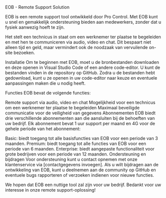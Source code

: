 EOB - Remote Support Solution

EOB is een remote support tool ontwikkeld door Pro Control. 
Met EOB kunt u snel en gemakkelijk ondersteuning bieden aan medewerkers, zonder dat u fysiek aanwezig hoeft te zijn. 

Het stelt een technicus in staat om een werknemer ter plaatse te begeleiden en met hen te communiceren via audio, video en chat. 
Dit bespaart niet alleen tijd en geld, maar vermindert ook de noodzaak van vervuilende on-site bezoeken.

Installatie
Om te beginnen met EOB, moet u de bronbestanden downloaden en deze openen in Visual Studio Code of een andere code-editor. U kunt de bestanden vinden in de repository op GitHub. Zodra u de bestanden hebt gedownload, kunt u ze openen in uw code-editor naar keuze en eventuele aanpassingen maken die u nodig heeft.

Functies
EOB bevat de volgende functies:

Remote support via audio, video en chat
Mogelijkheid voor een technicus om een werknemer ter plaatse te begeleiden
Maximaal beveiligde communicatie voor de veiligheid van gegevens
Abonnementen
EOB biedt drie verschillende abonnementen aan die aansluiten bij de behoeften van uw bedrijf. Elk abonnement bevat 1 uur support per maand en 4G voor de gehele periode van het abonnement:

Basic: biedt toegang tot alle basisfuncties van EOB voor een periode van 3 maanden.
Premium: biedt toegang tot alle functies van EOB voor een periode van 6 maanden.
Enterprise: biedt aangepaste functionaliteit voor grote bedrijven voor een periode van 12 maanden.
Ondersteuning en bijdragen
Voor ondersteuning kunt u contact opnemen met onze klantenservice via [contactgegevens invoegen]. Als u wilt bijdragen aan de ontwikkeling van EOB, kunt u deelnemen aan de community op GitHub en eventuele bugs rapporteren of verzoeken indienen voor nieuwe functies.

We hopen dat EOB een nuttige tool zal zijn voor uw bedrijf. Bedankt voor uw interesse in onze remote support-oplossing!




